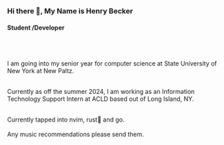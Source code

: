 
### Hi there 👋, My Name is Henry Becker
#### Student /Developer
<br></br>
      
I am going into my senior year for computer science at State University of New York at New Paltz. 
<br></br>

Currently as off the summer 2024, I am working as an Information Technology Support Intern at ACLD based out of Long Island, NY. 
<br></br>
      
Currently tapped into nvim, rust🦀 and go.
<br></br>
Any music recommendations please send them.
<p align= "center">  
<img src="https://media.giphy.com/media/v1.Y2lkPTc5MGI3NjExcHBncXIwcnhteWJ5YWQ1enZqOW9td3M2ZjkyaHF4ZmQ1ZGJ4N3l2ZCZlcD12MV9pbnRlcm5hbF9naWZfYnlfaWQmY3Q9Zw/d9Hhu2N1KTF0uW76WQ/giphy.gif" height="250px" width = "4em"/>
</p>
